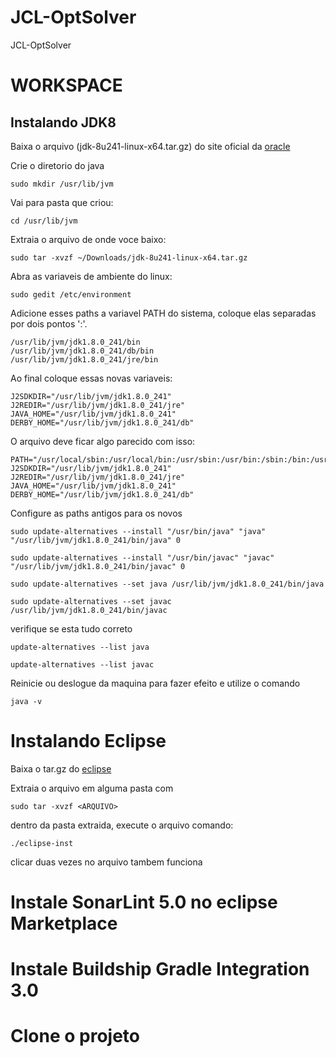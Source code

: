 # JCL-OptSolver
JCL-OptSolver

# WORKSPACE

## Instalando JDK8

Baixa o arquivo (jdk-8u241-linux-x64.tar.gz) do site oficial da [oracle](https://www.oracle.com/java/technologies/javase-jdk8-downloads.html)

Crie o diretorio do java
```
sudo mkdir /usr/lib/jvm
```
Vai para pasta que criou:
```
cd /usr/lib/jvm
```
Extraia o arquivo de onde voce baixo:
```
sudo tar -xvzf ~/Downloads/jdk-8u241-linux-x64.tar.gz
```
Abra as variaveis de ambiente do linux:
```
sudo gedit /etc/environment
```
Adicione esses paths a variavel PATH do sistema, coloque elas separadas por dois pontos ':'.

```
/usr/lib/jvm/jdk1.8.0_241/bin
/usr/lib/jvm/jdk1.8.0_241/db/bin
/usr/lib/jvm/jdk1.8.0_241/jre/bin
```

Ao final coloque essas novas variaveis: 

```
J2SDKDIR="/usr/lib/jvm/jdk1.8.0_241"
J2REDIR="/usr/lib/jvm/jdk1.8.0_241/jre"
JAVA_HOME="/usr/lib/jvm/jdk1.8.0_241"
DERBY_HOME="/usr/lib/jvm/jdk1.8.0_241/db"
```

O arquivo deve ficar algo parecido com isso:

```
PATH="/usr/local/sbin:/usr/local/bin:/usr/sbin:/usr/bin:/sbin:/bin:/usr/games:/usr/local/games:/usr/lib/jvm/jdk1.8.0_241/bin:/usr/lib/jvm/jdk1.8.0_241/db/bin:/usr/lib/jvm/jdk1.8.0_241/jre/bin"
J2SDKDIR="/usr/lib/jvm/jdk1.8.0_241"
J2REDIR="/usr/lib/jvm/jdk1.8.0_241/jre"
JAVA_HOME="/usr/lib/jvm/jdk1.8.0_241"
DERBY_HOME="/usr/lib/jvm/jdk1.8.0_241/db"
```
Configure as paths antigos para os novos
```
sudo update-alternatives --install "/usr/bin/java" "java" "/usr/lib/jvm/jdk1.8.0_241/bin/java" 0
```
```
sudo update-alternatives --install "/usr/bin/javac" "javac" "/usr/lib/jvm/jdk1.8.0_241/bin/javac" 0
```
```
sudo update-alternatives --set java /usr/lib/jvm/jdk1.8.0_241/bin/java
```
```
sudo update-alternatives --set javac /usr/lib/jvm/jdk1.8.0_241/bin/javac
```

verifique se esta tudo correto
```
update-alternatives --list java
```
```
update-alternatives --list javac
```
Reinicie ou deslogue da maquina para fazer efeito e utilize o comando
```
java -v
```

# Instalando Eclipse

Baixa o tar.gz do [eclipse](https://www.eclipse.org/downloads/download.php?file=/oomph/epp/2019-12/R/eclipse-inst-linux64.tar.gz)


Extraia o arquivo em alguma pasta com 
```
sudo tar -xvzf <ARQUIVO>
```

dentro da pasta extraida, execute o arquivo 
comando:
```
./eclipse-inst
```
clicar duas vezes no arquivo tambem funciona

# Instale SonarLint 5.0 no eclipse Marketplace

# Instale Buildship Gradle Integration 3.0

# Clone o projeto

